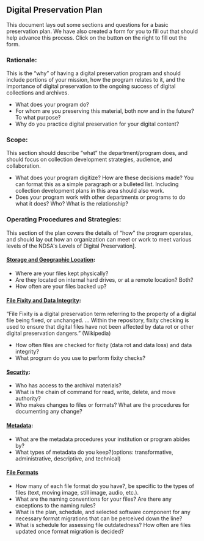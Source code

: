 ## Digital Preservation Plan

This document lays out some sections and questions for a basic preservation plan. We have also created a form for you to fill out that should help advance this process. Click on the button on the right to fill out the form.

### Rationale:

This is the “why” of having a digital preservation program and should include portions of your mission, how the program relates to it, and the importance of digital preservation to the ongoing success of digital collections and archives.

- What does your program do?  
- For whom are you preserving this material, both now and in the future? To what purpose?
- Why do you practice digital preservation for your digital content?

### Scope:

This section should describe “what” the department/program does, and should focus on collection development strategies, audience, and collaboration.

- What does your program digitize? How are these decisions made? You can format this as a simple paragraph or a bulleted list. Including collection development plans in this area should also work.  
- Does your program work with other departments or programs to do what it does? Who? What is the relationship?

### Operating Procedures and Strategies:

This section of the plan covers the details of “how” the program operates, and should lay out how an organization can meet or work to meet various levels of the NDSA's Levels of Digital Preservation].

#### [Storage and Geographic Location](storage.html):

- Where are your files kept physically?  
- Are they located on internal hard drives, or at a remote location? Both?  
- How often are your files backed up?


#### [File Fixity and Data Integrity](fixity.html):

“File Fixity is a digital preservation term referring to the property of a digital file being fixed, or unchanged. ... Within the repository, fixity checking is used to ensure that digital files have not been affected by data rot or other digital preservation dangers.” (Wikipedia)

- How often files are checked for fixity (data rot and data loss) and data integrity?
- What program do you use to perform fixity checks?


#### [Security](security.html):

- Who has access to the archival materials?
- What is the chain of command for read, write, delete, and move authority?  
- Who makes changes to files or formats? What are the procedures for documenting any change?  


#### [Metadata](metadata.html):

- What are the metadata procedures your institution or program abides by?  
- What types of metadata do you keep?(options: transformative, administrative, descriptive, and technical)  


#### [File Formats](formats.html)

- How many of each file format do you have?, be specific to the types of files (text, moving image, still image, audio, etc.).  
- What are the naming conventions for your files? Are there any exceptions to the naming rules?
- What is the plan, schedule, and selected software component for any necessary format migrations that can be perceived down the line?  
- What is schedule for assessing file outdatedness? How often are files updated once format migration is decided?
